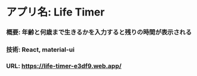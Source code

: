 # アプリ名: Life Timer

### 概要: 年齢と何歳まで生きるかを入力すると残りの時間が表示される

### 技術: React, material-ui

### URL: https://life-timer-e3df9.web.app/
